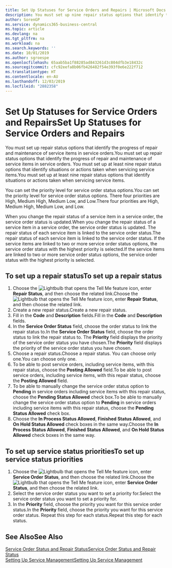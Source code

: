 ```yaml
---
title: Set Up Statuses for Service Orders and Repairs | Microsoft Docs
description: You must set up nine repair status options that identify the progress of repair and maintenance of service items in service orders.
author: SorenGP
ms.service: dynamics365-business-central
ms.topic: article
ms.devlang: na
ms.tgt_pltfrm: na
ms.workload: na
ms.search.keywords: ''
ms.date: 10/01/2019
ms.author: sgroespe
ms.openlocfilehash: 65aab5ba1f88285ad843261d3c804dfb3e18432c
ms.sourcegitcommit: cfc92eefa8b06fb426482f54e393f0e6e222f712
ms.translationtype: HT
ms.contentlocale: en-AU
ms.lasthandoff: 12/03/2019
ms.locfileid: "2882358"
---
```

# <a name="set-up-statuses-for-service-orders-and-repairs"></a><span data-ttu-id="f18d2-103">Set Up Statuses for Service Orders and Repairs</span><span class="sxs-lookup"><span data-stu-id="f18d2-103">Set Up Statuses for Service Orders and Repairs</span></span>
<span data-ttu-id="f18d2-104">You must set up repair status options that identify the progress of repair and maintenance of service items in service orders.</span><span class="sxs-lookup"><span data-stu-id="f18d2-104">You must set up repair status options that identify the progress of repair and maintenance of service items in service orders.</span></span> <span data-ttu-id="f18d2-105">You must set up at least nine repair status options that identify situations or actions taken when servicing service items.</span><span class="sxs-lookup"><span data-stu-id="f18d2-105">You must set up at least nine repair status options that identify situations or actions taken when servicing service items.</span></span>  

<span data-ttu-id="f18d2-106">You can set the priority level for service order status options.</span><span class="sxs-lookup"><span data-stu-id="f18d2-106">You can set the priority level for service order status options.</span></span> <span data-ttu-id="f18d2-107">There four priorities are High, Medium High, Medium Low, and Low.</span><span class="sxs-lookup"><span data-stu-id="f18d2-107">There four priorities are High, Medium High, Medium Low, and Low.</span></span>  

<span data-ttu-id="f18d2-108">When you change the repair status of a service item in a service order, the service order status is updated.</span><span class="sxs-lookup"><span data-stu-id="f18d2-108">When you change the repair status of a service item in a service order, the service order status is updated.</span></span> <span data-ttu-id="f18d2-109">The repair status of each service item is linked to the service order status.</span><span class="sxs-lookup"><span data-stu-id="f18d2-109">The repair status of each service item is linked to the service order status.</span></span> <span data-ttu-id="f18d2-110">If the service items are linked to two or more service order status options, the service order status with the highest priority is selected.</span><span class="sxs-lookup"><span data-stu-id="f18d2-110">If the service items are linked to two or more service order status options, the service order status with the highest priority is selected.</span></span>  

## <a name="to-set-up-a-repair-status"></a><span data-ttu-id="f18d2-111">To set up a repair status</span><span class="sxs-lookup"><span data-stu-id="f18d2-111">To set up a repair status</span></span>  
1. <span data-ttu-id="f18d2-112">Choose the ![Lightbulb that opens the Tell Me feature](media/ui-search/search_small.png "Tell me what you want to do") icon, enter **Repair Status**, and then choose the related link.</span><span class="sxs-lookup"><span data-stu-id="f18d2-112">Choose the ![Lightbulb that opens the Tell Me feature](media/ui-search/search_small.png "Tell me what you want to do") icon, enter **Repair Status**, and then choose the related link.</span></span>
2. <span data-ttu-id="f18d2-113">Create a new repair status.</span><span class="sxs-lookup"><span data-stu-id="f18d2-113">Create a new repair status.</span></span>  
3. <span data-ttu-id="f18d2-114">Fill in the **Code** and **Description** fields.</span><span class="sxs-lookup"><span data-stu-id="f18d2-114">Fill in the **Code** and **Description** fields.</span></span>  
4. <span data-ttu-id="f18d2-115">In the **Service Order Status** field, choose the order status to link the repair status to.</span><span class="sxs-lookup"><span data-stu-id="f18d2-115">In the **Service Order Status** field, choose the order status to link the repair status to.</span></span> <span data-ttu-id="f18d2-116">The **Priority** field displays the priority of the service order status you have chosen.</span><span class="sxs-lookup"><span data-stu-id="f18d2-116">The **Priority** field displays the priority of the service order status you have chosen.</span></span>  
5. <span data-ttu-id="f18d2-117">Choose a repair status.</span><span class="sxs-lookup"><span data-stu-id="f18d2-117">Choose a repair status.</span></span> <span data-ttu-id="f18d2-118">You can choose only one.</span><span class="sxs-lookup"><span data-stu-id="f18d2-118">You can choose only one.</span></span>  
6. <span data-ttu-id="f18d2-119">To be able to post service orders, including service items, with this repair status, choose the **Posting Allowed** field.</span><span class="sxs-lookup"><span data-stu-id="f18d2-119">To be able to post service orders, including service items, with this repair status, choose the **Posting Allowed** field.</span></span>  
7. <span data-ttu-id="f18d2-120">To be able to manually change the service order status option to **Pending** in service orders including service items with this repair status, choose the **Pending Status Allowed** check box.</span><span class="sxs-lookup"><span data-stu-id="f18d2-120">To be able to manually change the service order status option to **Pending** in service orders including service items with this repair status, choose the **Pending Status Allowed** check box.</span></span>  
8. <span data-ttu-id="f18d2-121">Choose the **In Process Status Allowed**, **Finished Status Allowed**, and **On Hold Status Allowed** check boxes in the same way.</span><span class="sxs-lookup"><span data-stu-id="f18d2-121">Choose the **In Process Status Allowed**, **Finished Status Allowed**, and **On Hold Status Allowed** check boxes in the same way.</span></span>
  
## <a name="to-set-up-service-status-priorities"></a><span data-ttu-id="f18d2-122">To set up service status priorities</span><span class="sxs-lookup"><span data-stu-id="f18d2-122">To set up service status priorities</span></span>  
1. <span data-ttu-id="f18d2-123">Choose the ![Lightbulb that opens the Tell Me feature](media/ui-search/search_small.png "Tell me what you want to do") icon, enter **Service Order Status**, and then choose the related link.</span><span class="sxs-lookup"><span data-stu-id="f18d2-123">Choose the ![Lightbulb that opens the Tell Me feature](media/ui-search/search_small.png "Tell me what you want to do") icon, enter **Service Order Status**, and then choose the related link.</span></span>  
2. <span data-ttu-id="f18d2-124">Select the service order status you want to set a priority for.</span><span class="sxs-lookup"><span data-stu-id="f18d2-124">Select the service order status you want to set a priority for.</span></span>  
3. <span data-ttu-id="f18d2-125">In the **Priority** field, choose the priority you want for this service order status.</span><span class="sxs-lookup"><span data-stu-id="f18d2-125">In the **Priority** field, choose the priority you want for this service order status.</span></span> <span data-ttu-id="f18d2-126">Repeat this step for each status.</span><span class="sxs-lookup"><span data-stu-id="f18d2-126">Repeat this step for each status.</span></span>  

## <a name="see-also"></a><span data-ttu-id="f18d2-127">See Also</span><span class="sxs-lookup"><span data-stu-id="f18d2-127">See Also</span></span>  
[<span data-ttu-id="f18d2-128">Service Order Status and Repair Status</span><span class="sxs-lookup"><span data-stu-id="f18d2-128">Service Order Status and Repair Status</span></span>](service-service-order-status-and-repair-status.md)  
[<span data-ttu-id="f18d2-129">Setting Up Service Management</span><span class="sxs-lookup"><span data-stu-id="f18d2-129">Setting Up Service Management</span></span>](service-setup-service.md)  

